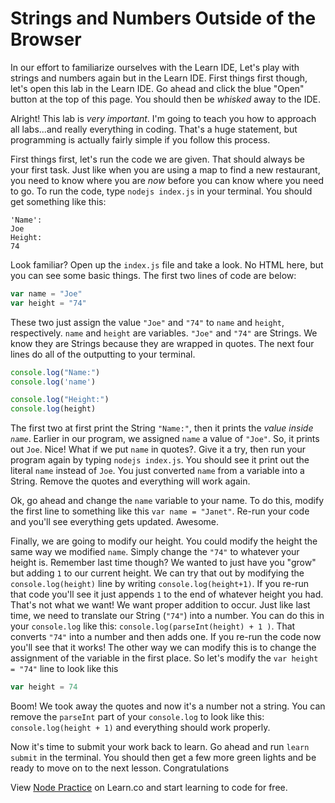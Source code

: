 # Strings and Numbers Outside of the Browser

In our effort to familiarize ourselves with the Learn IDE, Let's play with strings and numbers again but in the Learn IDE. First things first though, let's open this lab in the Learn IDE. Go ahead and click the blue "Open" button at the top of this page. You should then be _whisked_ away to the IDE. 

Alright! This lab is *very important*. I'm going to teach you how to approach all labs...and really everything in coding. That's a huge statement, but programming is actually fairly simple if you follow this process.

First things first, let's run the code we are given. That should always be your first task. Just like when you are using a map to find a new restaurant, you need to know where you are _now_ before you can know where you need to go. To run the code, type `nodejs index.js` in your terminal. You should get something like this:

```
'Name':
Joe
Height:
74
```

Look familiar? Open up the `index.js` file and take a look. No HTML here, but you can see some basic things. The first two lines of code are below:

```javascript
var name = "Joe"
var height = "74"
```

These two just assign the value `"Joe"` and `"74"` to `name` and `height`, respectively. `name` and `height` are variables. `"Joe"` and `"74"` are Strings. We know they are Strings because they are wrapped in quotes. The next four lines do all of the outputting to your terminal.

```javascript
console.log("Name:")
console.log('name')

console.log("Height:")
console.log(height)
```

The first two at first print the String `"Name:"`, then it prints the _value inside `name`_. Earlier in our program, we assigned `name` a value of `"Joe"`. So, it prints out `Joe`. Nice! What if we put `name` in quotes?. Give it a try, then run your program again by typing `nodejs index.js`. You should see it print out the literal `name` instead of `Joe`. You just converted `name` from a variable into a String. Remove the quotes and everything will work again.

Ok, go ahead and change the `name` variable to your name. To do this, modify the first line to something like this `var name = "Janet"`. Re-run your code and you'll see everything gets updated. Awesome.

Finally, we are going to modify our height. You could modify the height the same way we modified `name`. Simply change the `"74"` to whatever your height is. Remember last time though? We wanted to just have you "grow" but adding `1` to our current height. We can try that out by modifying the `console.log(height)` line by writing `console.log(height+1)`. If you re-run that code you'll see it just appends `1` to the end of whatever height you had. That's not what we want! We want proper addition
to occur. Just like last time, we need to translate our String (`"74"`) into a number. You can do this in your `console.log` like this: `console.log(parseInt(height) + 1 )`. That converts `"74"` into a number and then adds one. If you re-run the code now you'll see that it works! The other way we can modify this is to change the assignment of the variable in the first place. So let's modify the `var height = "74"` line to look like this

```javascript
var height = 74
```

Boom! We took away the quotes and now it's a number not a string. You can remove the `parseInt` part of your `console.log` to look like this: `console.log(height + 1)` and everything should work properly.

Now it's time to submit your work back to learn. Go ahead and run `learn submit` in the terminal. You should then get a few more green lights and be ready to move on to the next lesson. Congratulations

<p class='util--hide'>View <a href='https://learn.co/lessons/js-node-practice-lab'>Node Practice</a> on Learn.co and start learning to code for free.</p>
